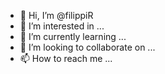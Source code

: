 - 👋 Hi, I’m @filippiR
- 👀 I’m interested in ...
- 🌱 I’m currently learning ...
- 💞️ I’m looking to collaborate on ...
- 📫 How to reach me ...

<!---
filippiR/filippiR is a ✨ special ✨ repository because its `README.md` (this file) appears on your GitHub profile.
You can click the Preview link to take a look at your changes.
--->
